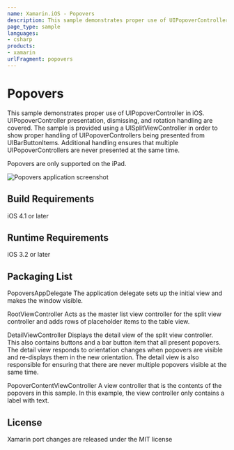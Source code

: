 ```yaml
---
name: Xamarin.iOS - Popovers
description: This sample demonstrates proper use of UIPopoverController in iOS. UIPopoverController presentation, dismissing, and rotation handling are covered....
page_type: sample
languages:
- csharp
products:
- xamarin
urlFragment: popovers
---
```

# Popovers

This sample demonstrates proper use of UIPopoverController in iOS.
UIPopoverController presentation, dismissing, and rotation
handling are covered. The sample is provided using a UISplitViewController
in order to show proper handling of UIPopoverControllers being presented
from UIBarButtonItems. Additional handling ensures that multiple
UIPopoverControllers are never presented at the same time.

Popovers are only supported on the iPad.

![Popovers application screenshot](Screenshots/Popovers1.png "Popovers application screenshot")

## Build Requirements

iOS 4.1 or later

## Runtime Requirements

iOS 3.2 or later

## Packaging List

PopoversAppDelegate
The application delegate sets up the initial view and makes the window visible.

RootViewController
Acts as the master list view controller for the split view controller and adds rows of placeholder items to the table view.

DetailViewController
Displays the detail view of the split view controller. This also contains buttons and a bar button item that all present popovers.
The detail view responds to orientation changes when popovers are visible and re-displays them in the new orientation.
The detail view is also responsible for ensuring that there are never multiple popovers visible at the same time.

PopoverContentViewController
A view controller that is the contents of the popovers in this sample. In this example, the view controller only contains a label with text.

## License

Xamarin port changes are released under the MIT license
